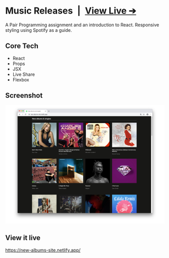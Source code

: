 # Music Releases&ensp;|&ensp;[View Live &#10132;](https://new-albums-site.netlify.app/)

A Pair Programming assignment and an introduction to React. Responsive styling using Spotify as a guide.

## Core Tech

- React
- Props
- JSX
- Live Share
- Flexbox

## Screenshot

![Screenshot](screenshot.jpg)

## View it live

https://new-albums-site.netlify.app/
